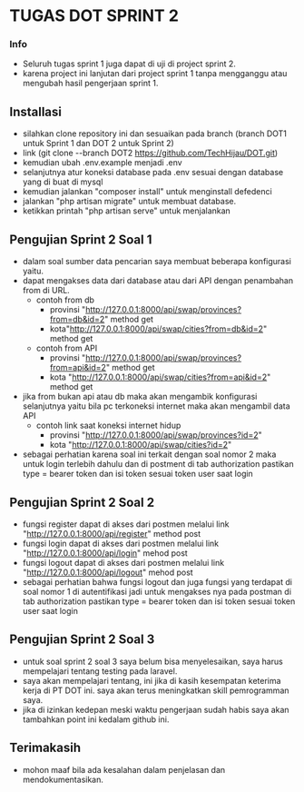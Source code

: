 # TUGAS DOT SPRINT 2
### Info
- Seluruh tugas sprint 1 juga  dapat di uji di project sprint 2.
- karena project ini lanjutan dari project sprint 1 tanpa mengganggu atau mengubah hasil pengerjaan sprint 1.

## Installasi
- silahkan clone repository ini dan sesuaikan pada branch (branch DOT1 untuk Sprint 1 dan DOT 2 untuk Sprint 2) 
- link (git clone --branch DOT2 https://github.com/TechHijau/DOT.git)
- kemudian ubah .env.example menjadi .env 
- selanjutnya atur koneksi database pada .env sesuai dengan database yang di buat di mysql
- kemudian jalankan "composer install" untuk menginstall defedenci
- jalankan "php artisan migrate" untuk membuat database.
- ketikkan printah "php artisan serve" untuk menjalankan

## Pengujian Sprint 2 Soal 1
- dalam soal sumber data pencarian saya membuat beberapa konfigurasi yaitu.
- dapat mengakses data dari database atau dari API dengan penambahan from di URL.
    * contoh from db
        * provinsi "http://127.0.0.1:8000/api/swap/provinces?from=db&id=2" method get
        * kota"http://127.0.0.1:8000/api/swap/cities?from=db&id=2" method get 
    * contoh from API
        * provinsi "http://127.0.0.1:8000/api/swap/provinces?from=api&id=2" method get
        * kota "http://127.0.0.1:8000/api/swap/cities?from=api&id=2" method get
- jika from bukan api atau db maka akan mengambik konfigurasi selanjutnya yaitu bila pc terkoneksi internet maka akan mengambil data API
    * contoh link saat koneksi internet hidup
        * provinsi "http://127.0.0.1:8000/api/swap/provinces?id=2"
        * kota "http://127.0.0.1:8000/api/swap/cities?id=2"
- sebagai perhatian karena soal ini terkait dengan soal nomor 2 maka untuk login terlebih dahulu dan di postment di tab authorization pastikan type = bearer token dan isi token sesuai token user saat login

## Pengujian Sprint 2 Soal 2
- fungsi register dapat di akses dari postmen melalui link  "http://127.0.0.1:8000/api/register" method post
- fungsi login dapat di akses dari postmen melalui link  "http://127.0.0.1:8000/api/login" mehod post
- fungsi logout dapat di akses dari postmen melalui link  "http://127.0.0.1:8000/api/logout" mehod post
- sebagai perhatian bahwa fungsi logout dan juga fungsi yang terdapat di soal nomor 1 di autentifikasi jadi untuk mengakses nya pada postman di tab authorization pastikan type = bearer token dan isi token sesuai token user saat login

## Pengujian Sprint 2 Soal 3
- untuk soal sprint 2 soal 3 saya belum bisa menyelesaikan, saya harus mempelajari tentang testing pada laravel.
- saya akan mempelajari tentang, ini jika di kasih kesempatan keterima kerja di PT DOT ini. saya akan terus meningkatkan skill pemrogramman saya.
- jika di izinkan kedepan meski waktu pengerjaan sudah habis saya akan tambahkan point ini kedalam github ini.

## Terimakasih
- mohon maaf bila ada kesalahan dalam penjelasan dan mendokumentasikan.
